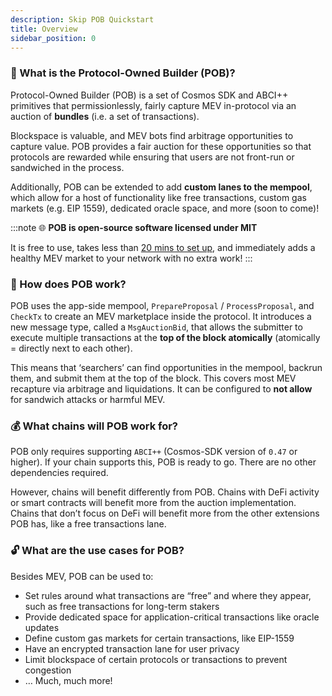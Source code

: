 ```yaml
---
description: Skip POB Quickstart
title: Overview
sidebar_position: 0
---
```


### 🤔 What is the Protocol-Owned Builder (POB)?

Protocol-Owned Builder (POB) is a set of Cosmos SDK and ABCI++ primitives that permissionlessly, fairly capture MEV in-protocol via an auction of **bundles** (i.e. a set of transactions).

Blockspace is valuable, and MEV bots find arbitrage opportunities to capture value. POB provides a fair auction for these opportunities so that protocols are rewarded while ensuring that users are not front-run or sandwiched in the process.

Additionally, POB can be extended to add **custom lanes to the mempool**, which allow for a host of functionality like free transactions, custom gas markets (e.g. EIP 1559), dedicated oracle space, and more (soon to come)!

:::note 🌐 **POB is open-source software licensed under MIT**

It is free to use, takes less than [20 mins to set up](https://github.com/skip-mev/pob#protocol-owned-builder), and immediately adds a healthy MEV market to your network with no extra work!
:::

### 🧱 How does POB work?

POB uses the app-side mempool, `PrepareProposal` / `ProcessProposal`, and `CheckTx` to create an MEV marketplace inside the protocol. It introduces a new message type, called a `MsgAuctionBid`, that allows the submitter to execute multiple transactions at the **top of the block atomically** (atomically = directly next to each other).

This means that ‘searchers’ can find opportunities in the mempool, backrun them, and submit them at the top of the block. This covers most MEV recapture via arbitrage and liquidations. It can be configured to **not allow** for sandwich attacks or harmful MEV.

### 💰 What chains will POB work for?

POB only requires supporting `ABCI++` (Cosmos-SDK version of `0.47` or higher). If your chain supports this, POB is ready to go. There are no other dependencies required.

However, chains will benefit differently from POB. Chains with DeFi activity or smart contracts will benefit more from the auction implementation. Chains that don’t focus on DeFi will benefit more from the other extensions POB has, like a free transactions lane.

### 🔓 What are the use cases for POB?

Besides MEV, POB can be used to:

- Set rules around what transactions are “free” and where they appear, such as free transactions for long-term stakers
- Provide dedicated space for application-critical transactions like oracle updates
- Define custom gas markets for certain transactions, like EIP-1559
- Have an encrypted transaction lane for user privacy
- Limit blockspace of certain protocols or transactions to prevent congestion
- … Much, much more!
